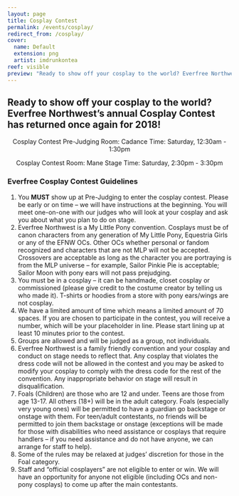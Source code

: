 ```yaml
---
layout: page
title: Cosplay Contest
permalink: /events/cosplay/
redirect_from: /cosplay/
cover:
  name: Default
  extension: png
  artist: imdrunkontea
reef: visible
preview: "Ready to show off your cosplay to the world? Everfree Northwest’s annual Cosplay Contest has returned once again for 2018!"
---
```


## Ready to show off your cosplay to the world? Everfree Northwest’s annual Cosplay Contest has returned once again for 2018!

<row>
<column markdown="block" style="text-align: center">


Cosplay Contest Pre-Judging
Room: Cadance
Time: Saturday, 12:30am - 1:30pm


</column>
<column markdown="block" style="text-align: center">

Cosplay Contest
Room: Mane Stage
Time: Saturday, 2:30pm - 3:30pm

</column>
</row>

### Everfree Cosplay Contest Guidelines

1. You **MUST** show up at Pre-Judging to enter the cosplay contest. Please be early or on time – we will have instructions at the beginning. You will meet one-on-one with our judges who will look at your cosplay and ask you about what you plan to do on stage.
2. Everfree Northwest is a My Little Pony convention. Cosplays must be of canon characters from any generation of My Little Pony, Equestria Girls or any of the EFNW OCs. Other OCs whether personal or fandom recognized and characters that are not MLP will not be accepted. Crossovers are acceptable as long as the character you are portraying is from the MLP universe – for example, Sailor Pinkie Pie is acceptable; Sailor Moon with pony ears will not pass prejudging.
3. You must be in a cosplay – it can be handmade, closet cosplay or commissioned (please give credit to the costume creator by telling us who made it). T-shirts or hoodies from a store with pony ears/wings are not cosplay.
4. We have a limited amount of time which means a limited amount of 70 spaces. If you are chosen to participate in the contest, you will receive a number, which will be your placeholder in line. Please start lining up at least 10 minutes prior to the contest.
5. Groups are allowed and will be judged as a group, not individuals.
6. Everfree Northwest is a family friendly convention and your cosplay and conduct on stage needs to reflect that. Any cosplay that violates the dress code will not be allowed in the contest and you may be asked to modify your cosplay to comply with the dress code for the rest of the convention. Any inappropriate behavior on stage will result in disqualification.
7. Foals (Children) are those who are 12 and under. Teens are those from age 13-17. All others (18+) will be in the adult category. Foals (especially very young ones) will be permitted to have a guardian go backstage or onstage with them. For teen/adult contestants, no friends will be permitted to join them backstage or onstage (exceptions will be made for those with disabilities who need assistance or cosplays that require handlers – if you need assistance and do not have anyone, we can arrange for staff to help).
8. Some of the rules may be relaxed at judges’ discretion for those in the Foal category.
9. Staff and “official cosplayers” are not eligible to enter or win. We will have an opportunity for anyone not eligible (including OCs and non-pony cosplays) to come up after the main contestants.
